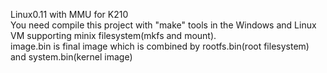 Linux0.11 with MMU for K210  
You need compile this project with "make" tools in the Windows and Linux VM supporting minix filesystem(mkfs and mount).  
image.bin is final image which is combined by rootfs.bin(root filesystem) and system.bin(kernel image)
